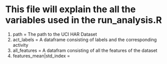 # This file will explain the all the variables used in the run_analysis.R
1. path = The path to the UCI HAR Dataset
2. act_labels = A dataframe consisting of labels and the corresponding activity
3. all_features = A datafram consisting of all the features of the dataset
4. features_mean|std_index = 
